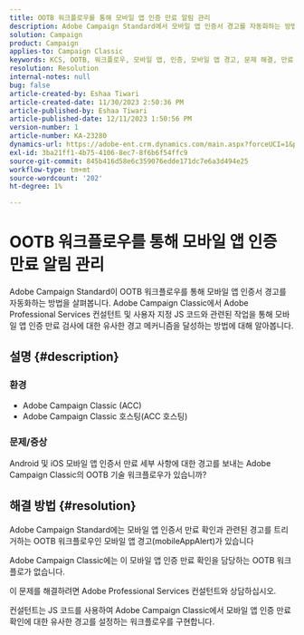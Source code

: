 ```yaml
---
title: OOTB 워크플로우를 통해 모바일 앱 인증 만료 알림 관리
description: Adobe Campaign Standard에서 모바일 앱 인증서 경고를 자동화하는 방법에 대해 알아봅니다.
solution: Campaign
product: Campaign
applies-to: Campaign Classic
keywords: KCS, OOTB, 워크플로우, 모바일 앱, 인증, 모바일 앱 경고, 문제 해결, 만료, 만료, 알림
resolution: Resolution
internal-notes: null
bug: false
article-created-by: Eshaa Tiwari
article-created-date: 11/30/2023 2:50:36 PM
article-published-by: Eshaa Tiwari
article-published-date: 12/11/2023 1:50:56 PM
version-number: 1
article-number: KA-23280
dynamics-url: https://adobe-ent.crm.dynamics.com/main.aspx?forceUCI=1&pagetype=entityrecord&etn=knowledgearticle&id=0eb138cc-8f8f-ee11-8179-6045bd006b3d
exl-id: 3ba21ff1-4b75-4106-8ec7-8f6b6f54ffc9
source-git-commit: 845b416d58e6c359076edde171dc7e6a3d494e25
workflow-type: tm+mt
source-wordcount: '202'
ht-degree: 1%

---
```


# OOTB 워크플로우를 통해 모바일 앱 인증 만료 알림 관리


Adobe Campaign Standard이 OOTB 워크플로우를 통해 모바일 앱 인증서 경고를 자동화하는 방법을 살펴봅니다. Adobe Campaign Classic에서 Adobe Professional Services 컨설턴트 및 사용자 지정 JS 코드와 관련된 작업을 통해 모바일 앱 인증 만료 검사에 대한 유사한 경고 메커니즘을 달성하는 방법에 대해 알아봅니다.

## 설명 {#description}


### 환경

- Adobe Campaign Classic (ACC)
- Adobe Campaign Classic 호스팅(ACC 호스팅)


### 문제/증상

Android 및 iOS 모바일 앱 인증서 만료 세부 사항에 대한 경고를 보내는 Adobe Campaign Classic의 OOTB 기술 워크플로우가 있습니까?




## 해결 방법 {#resolution}


Adobe Campaign Standard에는 모바일 앱 인증서 만료 확인과 관련된 경고를 트리거하는 OOTB 워크플로우인 모바일 앱 경고(mobileAppAlert)가 있습니다

Adobe Campaign Classic에는 이 모바일 앱 인증 만료 확인을 담당하는 OOTB 워크플로가 없습니다.

이 문제를 해결하려면 Adobe Professional Services 컨설턴트와 상담하십시오.

컨설턴트는 JS 코드를 사용하여 Adobe Campaign Classic에서 모바일 앱 인증 만료 확인에 대한 유사한 경고를 설정하는 워크플로우를 구현합니다.
